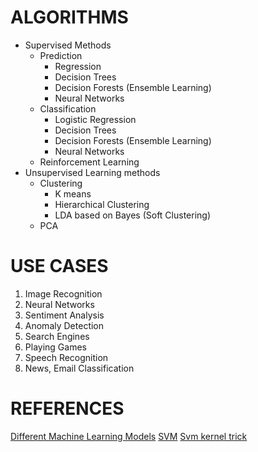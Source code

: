 


# ALGORITHMS

+ Supervised Methods
  + Prediction 
    + Regression  
    + Decision Trees 
    + Decision Forests (Ensemble Learning)
    + Neural Networks
  + Classification
    + Logistic Regression 
    + Decision Trees 
    + Decision Forests (Ensemble Learning)
    + Neural Networks
  + Reinforcement Learning  
+ Unsupervised Learning methods 
  + Clustering 
    + K means 
    + Hierarchical Clustering 
    + LDA based on Bayes (Soft Clustering)
  + PCA 

# USE CASES 

1. Image Recognition 
  2. Neural Networks  
3. Sentiment Analysis
4. Anomaly Detection
5. Search Engines 
6. Playing Games 
7. Speech Recognition
8. News, Email Classification 




# REFERENCES

[Different Machine Learning Models](https://www.youtube.com/watch?v=yN7ypxC7838)
[SVM](https://m.youtube.com/watch?v=_YPScrckx28)
[Svm kernel trick](https://m.youtube.com/watch?v=Y6RRHw9uN9o)
